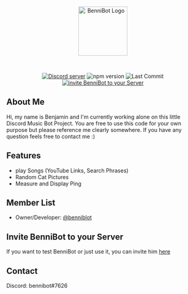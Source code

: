<div align="center">
  <br />
  <p>
    <a href="https://github.com/Benni0109/BenniBot/"><img src="https://cdn.discordapp.com/app-icons/692296016182902814/98c42fef88491ef6f30692964968a7af.png" width="128" alt="BenniBot Logo" /></a>
  </p>
  <br />
  <p>
    <a href="https://discord.gg/bFbBJYdeBf"><img src="https://img.shields.io/discord/866270060477153291?color=white&label=Discord Server&logo=Discord&logoColor=white&style=plastic" alt="Discord server" /></a>
    <img src="https://img.shields.io/github/package-json/version/benniblot/BenniBot?color=green&label=Version&style=plastic" alt="npm version" />
    <img src="https://img.shields.io/github/last-commit/benniblot/BenniBot/main?color=blue&label=Last Commit&style=plastic" alt="Last Commit" />
    <a href="https://discord.com/api/oauth2/authorize?client_id=692296016182902814&permissions=8&scope=bot%20applications.commands"><img src="https://img.shields.io/badge/Invite-BenniBot-white?color=red&style=plastic" alt="invite BenniBot to your Server" /></a>
    
  </p>
</div>

## About Me

Hi, my name is Benjamin and I'm currently working alone on this little Discord Music Bot Project. 
You are free to use this code for your own purpose but please reference me clearly somewhere.
If you have any question feels free to contact me :)

## Features

- play Songs (YouTube Links, Search Phrases)
- Random Cat Pictures
- Measure and Display Ping

## Member List

- Owner/Developer: <a href="https://github.com/benniblot/">@benniblot</a>

## Invite BenniBot to your Server

If you want to test BenniBot or just use it, you can invite him <a href="https://discord.com/api/oauth2/authorize?client_id=692296016182902814&permissions=8&scope=bot%20applications.commands">here</a>

## Contact

Discord: bennibot#7626 <br>
